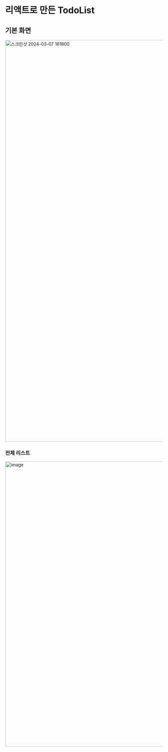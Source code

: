 # 리액트로 만든 TodoList

## 기본 화면

<img width="1280" alt="스크린샷 2024-03-07 161800" src="https://github.com/yeonguk0201/TodoList/assets/105638310/b86df4ea-0c43-4217-ab97-ea3fdd6c5940">

### 전체 리스트
<img width="910" alt="image" src="https://github.com/yeonguk0201/TodoList/assets/105638310/795c7ef0-f7dd-4ab0-b538-01b1de805abd">


